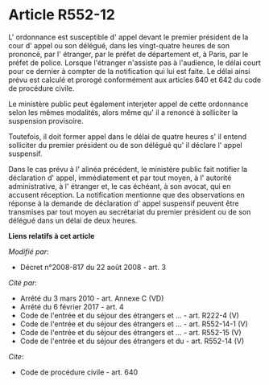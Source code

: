 # Article R552-12

L' ordonnance est susceptible d' appel devant le premier président de la cour d' appel ou son délégué, dans les vingt-quatre
heures de son prononcé, par l' étranger, par le préfet de département et, à Paris, par le préfet de police. Lorsque
l'étranger n'assiste pas à l'audience, le délai court pour ce dernier à compter de la notification qui lui est faite. Le
délai ainsi prévu est calculé et prorogé conformément aux articles 640 et 642 du code de procédure civile.

Le ministère public peut également interjeter appel de cette ordonnance selon les mêmes modalités, alors même qu' il a
renoncé à solliciter la suspension provisoire. 

Toutefois, il doit former appel dans le délai de quatre heures s' il entend solliciter du premier président ou de son délégué
qu' il déclare l' appel suspensif. 

Dans le cas prévu à l' alinéa précédent, le ministère public fait notifier la déclaration d' appel, immédiatement et par tout
moyen, à l' autorité administrative, à l' étranger et, le cas échéant, à son avocat, qui en accusent réception. La
notification mentionne que des observations en réponse à la demande de déclaration d' appel suspensif peuvent être transmises
par tout moyen au secrétariat du premier président ou de son délégué dans un délai de deux heures.

**Liens relatifs à cet article**

_Modifié par_:

  - Décret n°2008-817 du 22 août 2008 - art. 3

_Cité par_:

  - Arrêté du 3 mars 2010 - art. Annexe C (VD)
  - Arrêté du 6 février 2017 - art. 4
  - Code de l'entrée et du séjour des étrangers et ... - art. R222-4 (V)
  - Code de l'entrée et du séjour des étrangers et ... - art. R552-14-1 (V)
  - Code de l'entrée et du séjour des étrangers et ... - art. R552-15 (V)
  - Code de l'entrée et du séjour des étrangers et du  - art. R552-14 (V)

_Cite_:

  - Code de procédure civile - art. 640
